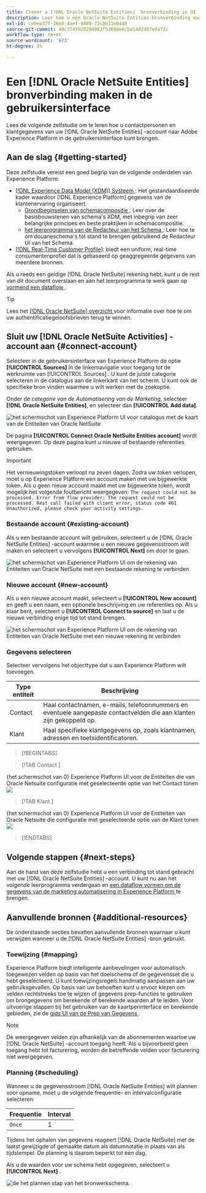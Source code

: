 ```yaml
---
title: Creeer a [!DNL Oracle NetSuite Entities]  bronverbinding in UI
description: Leer hoe u een Oracle NetSuite Entities-bronverbinding maakt met de Adobe Experience Platform-gebruikersinterface.
exl-id: ce0ea37f-16e0-4aef-9809-72c0b11e0440
source-git-commit: 40c3745920204983f5388de6cba1402d87eda71c
workflow-type: tm+mt
source-wordcount: '673'
ht-degree: 1%

---
```


# Een [!DNL Oracle NetSuite Entities] bronverbinding maken in de gebruikersinterface

Lees de volgende zelfstudie om te leren hoe u contactpersonen en klantgegevens van uw [!DNL Oracle NetSuite Entities] -account naar Adobe Experience Platform in de gebruikersinterface kunt brengen.

## Aan de slag {#getting-started}

Deze zelfstudie vereist een goed begrip van de volgende onderdelen van Experience Platform:

* [[!DNL Experience Data Model (XDM)]  Systeem ](../../../../../xdm/home.md): Het gestandaardiseerde kader waardoor [!DNL Experience Platform] gegevens van de klantenervaring organiseert.
   * [ Grondbeginselen van schemacompositie ](../../../../../xdm/schema/composition.md): Leer over de basisbouwstenen van schema&#39;s XDM, met inbegrip van zeer belangrijke principes en beste praktijken in schemacompositie.
   * [ het leerprogramma van de Redacteur van het Schema ](../../../../../xdm/tutorials/create-schema-ui.md): Leer hoe te om douaneschema&#39;s tot stand te brengen gebruikend de Redacteur UI van het Schema.
* [[!DNL Real-Time Customer Profile]](../../../../../profile/home.md): biedt een uniform, real-time consumentenprofiel dat is gebaseerd op geaggregeerde gegevens van meerdere bronnen.

Als u reeds een geldige [!DNL Oracle NetSuite] rekening hebt, kunt u de rest van dit document overslaan en aan het leerprogramma te werk gaan op [ vormend een dataflow ](../../dataflow/marketing-automation.md).

>[!TIP]
>
>Lees het [[!DNL Oracle NetSuite]  overzicht ](../../../../connectors/marketing-automation/oracle-netsuite.md) voor informatie over hoe te om uw authentificatiegeloofsbrieven terug te winnen.

## Sluit uw [!DNL Oracle NetSuite Activities] -account aan {#connect-account}

Selecteer in de gebruikersinterface van Experience Platform de optie **[!UICONTROL Sources]** in de linkernavigatie voor toegang tot de werkruimte van [!UICONTROL Sources] . U kunt de juiste categorie selecteren in de catalogus aan de linkerkant van het scherm. U kunt ook de specifieke bron vinden waarmee u wilt werken met de zoekoptie.

Onder de *categorie van de Automatisering van de Marketing*, selecteer **[!DNL Oracle NetSuite Entities]**, en selecteer dan **[!UICONTROL Add data]**.

![ het schermschot van Experience Platform UI voor catalogus met de kaart van de Entiteiten van Oracle NetSuite ](../../../../images/tutorials/create/marketing-automation/oracle-netsuite-entities/catalog-card.png)

De pagina **[!UICONTROL Connect Oracle NetSuite Entities account]** wordt weergegeven. Op deze pagina kunt u nieuwe of bestaande referenties gebruiken.

>[!IMPORTANT]
>
>Het vernieuwingstoken verloopt na zeven dagen. Zodra uw token verlopen, moet u op Experience Platform een account maken met uw bijgewerkte token. Als u geen nieuw account maakt met uw bijgewerkte token, wordt mogelijk het volgende foutbericht weergegeven: `The request could not be processed. Error from flow provider: The request could not be processed. Rest call failed with client error, status code 401 Unauthorized, please check your activity settings.`

### Bestaande account {#existing-account}

Als u een bestaande account wilt gebruiken, selecteert u de [!DNL Oracle NetSuite Entities] -account waarmee u een nieuwe gegevensstroom wilt maken en selecteert u vervolgens **[!UICONTROL Next]** om door te gaan.

![ het schermschot van Experience Platform UI om de rekening van Entiteiten van Oracle NetSuite met een bestaande rekening te verbinden ](../../../../images/tutorials/create/marketing-automation/oracle-netsuite-entities/existing.png)

### Nieuwe account {#new-account}

Als u een nieuwe account maakt, selecteert u **[!UICONTROL New account]** en geeft u een naam, een optionele beschrijving en uw referenties op. Als u klaar bent, selecteert u **[!UICONTROL Connect to source]** en laat u de nieuwe verbinding enige tijd tot stand brengen.

![ het schermschot van Experience Platform UI om de rekening van Entiteiten van Oracle NetSuite met een nieuwe rekening te verbinden ](../../../../images/tutorials/create/marketing-automation/oracle-netsuite-entities/new.png)

### Gegevens selecteren

Selecteer vervolgens het objecttype dat u aan Experience Platform wilt toevoegen.

| Type entiteit | Beschrijving |
| --- | --- |
| Contact | Haal contactnamen, e-mails, telefoonnummers en eventuele aangepaste contactvelden die aan klanten zijn gekoppeld op. |
| Klant | Haal specifieke klantgegevens op, zoals klantnamen, adressen en toetsidentificatoren. |

>[!BEGINTABS]

>[!TAB  Contact ]

{het schermschot van 0} Experience Platform UI voor de Entiteiten die van Oracle Netsuite configuratie met geselecteerde optie van het Contact tonen ![](../../../../images/tutorials/create/marketing-automation/oracle-netsuite-entities/select-data-contact.png)

>[!TAB  Klant ]

{het schermschot van 0} Experience Platform UI voor de Entiteiten van Oracle Netsuite die configuratie met geselecteerde optie van de Klant tonen ![](../../../../images/tutorials/create/marketing-automation/oracle-netsuite-entities/select-data-customer.png)

>[!ENDTABS]

## Volgende stappen {#next-steps}

Aan de hand van deze zelfstudie hebt u een verbinding tot stand gebracht met uw [!DNL Oracle NetSuite Entities] -account. U kunt nu aan het volgende leerprogramma verdergaan en [ een dataflow vormen om de gegevens van de marketing automatisering in Experience Platform ](../../dataflow/marketing-automation.md) te brengen.

## Aanvullende bronnen {#additional-resources}

De onderstaande secties bevatten aanvullende bronnen waarnaar u kunt verwijzen wanneer u de [!DNL Oracle NetSuite Entities] -bron gebruikt.

### Toewijzing {#mapping}

Experience Platform biedt intelligente aanbevelingen voor automatisch toegewezen velden op basis van het doelschema of de gegevensset die u hebt geselecteerd. U kunt toewijzingsregels handmatig aanpassen aan uw gebruiksgevallen. Op basis van uw behoeften kunt u ervoor kiezen om velden rechtstreeks toe te wijzen of gegevens prep-functies te gebruiken om brongegevens om berekende of berekende waarden af te leiden. Voor uitvoerige stappen bij het gebruiken van de kaartperinterface en berekende gebieden, zie de [ gids UI van de Prep van Gegevens ](../../../../../data-prep/ui/mapping.md).

>[!NOTE]
>
>De weergegeven velden zijn afhankelijk van de abonnementen waartoe uw [!DNL Oracle NetSuite] -account toegang heeft. Als u bijvoorbeeld geen toegang hebt tot facturering, worden de betreffende velden voor facturering niet weergegeven.

### Planning {#scheduling}

Wanneer u de gegevensstroom [!DNL Oracle NetSuite Entities] wilt plannen voor opname, moet u de volgende frequentie- en intervalconfiguratie selecteren:

| Frequentie | Interval |
| --- | --- |
| `Once` | 1 |

Tijdens het ophalen van gegevens reageert [!DNL Oracle NetSuite] met de laatst gewijzigde of gemaakte datum als datumnotatie in plaats van als tijdstempel. De planning is daarom beperkt tot één dag.

Als u de waarden voor uw schema hebt opgegeven, selecteert u **[!UICONTROL Next]** .

![ de het plannen stap van het bronwerkschema.](../../../../images/tutorials/create/marketing-automation/oracle-netsuite-entities/scheduling.png)
